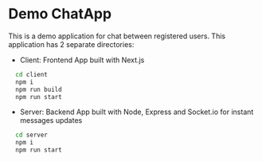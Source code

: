 # Demo ChatApp

This is a demo application for chat between registered users.
This application has 2 separate directories:

- Client: Frontend App built with Next.js

```bash
  cd client
  npm i
  npm run build
  npm run start
```

- Server: Backend App built with Node, Express and Socket.io for instant messages updates

```bash
  cd server
  npm i
  npm run start
```
